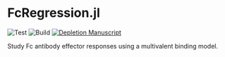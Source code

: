 # FcRegression.jl

![Test](https://github.com/meyer-lab/FcRegression.jl/workflows/Test/badge.svg)
![Build](https://github.com/meyer-lab/FcRegression.jl/workflows/Build/badge.svg)
[![Depletion Manuscript](https://img.shields.io/static/v1?label=manuscript&message=depletion&color=blue)](https://meyer-lab.github.io/FcRegression.jl/manuscript.html)

Study Fc antibody effector responses using a multivalent binding model.
